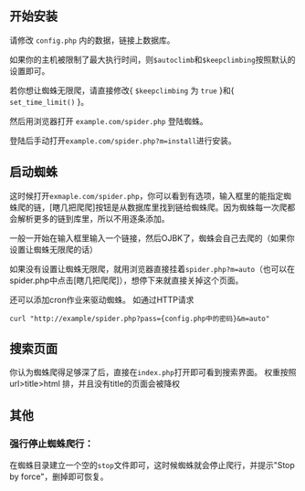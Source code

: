 ## 开始安装

请修改 `config.php` 内的数据，链接上数据库。

如果你的主机被限制了最大执行时间，则`$autoclimb`和`$keepclimbing`按照默认的设置即可。

若你想让蜘蛛无限爬，请直接修改{ `$keepclimbing` 为 `true` }和{ `set_time_limit()` }。

然后用浏览器打开 `example.com/spider.php` 登陆蜘蛛。

登陆后手动打开`example.com/spider.php?m=install`进行安装。

## 启动蜘蛛

这时候打开`exmaple.com/spider.php`，你可以看到有选项，输入框里的能指定蜘蛛爬的链，[瞎几把爬爬]按钮是从数据库里找到链给蜘蛛爬。因为蜘蛛每一次爬都会解析更多的链到库里，所以不用逐条添加。

一般一开始在输入框里输入一个链接，然后OJBK了，蜘蛛会自己去爬的（如果你设置让蜘蛛无限爬的话）

如果没有设置让蜘蛛无限爬，就用浏览器直接挂着`spider.php?m=auto`（也可以在spider.php中点击[瞎几把爬爬]），想停下来就直接关掉这个页面。

还可以添加cron作业来驱动蜘蛛。
如通过HTTP请求
```
curl "http://example/spider.php?pass={config.php中的密码}&m=auto"
```

## 搜索页面

你认为蜘蛛爬得足够深了后，直接在`index.php`打开即可看到搜索界面。
权重按照 url>title>html 排，并且没有title的页面会被降权

## 其他

### 强行停止蜘蛛爬行：
在蜘蛛目录建立一个空的`stop`文件即可，这时候蜘蛛就会停止爬行，并提示"Stop by force"，删掉即可恢复。